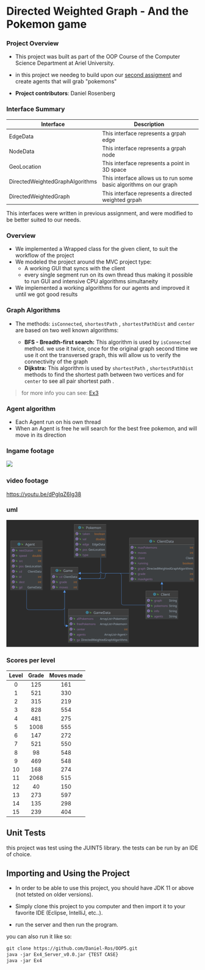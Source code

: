 # Directed Weighted Graph - And the Pokemon game
### Project Overview

- This project was built as part of the OOP Course of the Computer Science Department at Ariel University.

- in this project we needeg to build upon our [second assigment](https://github.com/Daniel-Ros/OOP3) and create agents
that will grab "pokemons"

- **Project contributors**: Daniel Rosenberg

### Interface Summary

| Interface                       | Description                                                        |
|---------------------------------|--------------------------------------------------------------------|
| EdgeData                        | This interface represents a grpah edge                             |
| NodeData                        | This interface represents a grpah node                             |
| GeoLocation                     | This interface represents a point in 3D space                      |
| DirectedWeightedGraphAlgorithms | This interface allows us to run some basic algorithms on our graph |
| DirectedWeightedGraph           | This interface represents a directed weighted grpah                |

This interfaces were written in previous assignment, and were modified to be better suited to our needs.

### Overview
- We implemented a Wrapped class for the given client, to suit the workflow of the project
- We modeled the project around the MVC project type:
  - A working GUI that syncs with the client
  - every single segment run on its own thread thus making it possible to run GUI and intensive CPU algorithms simultaneity 
- We implemented a working algorithms for our agents and improved it until we got good results


###  Graph Algorithms
- The methods: `isConnected`, `shortestPath` , `shortestPathDist` and `center` are based on two well known algorithms:

    - **BFS - Breadth-first search:** This algorithm is used by `isConnected` method. we use it twice, once for the original graph
  second ttime we use it ont the transversed graph, this will allow us to verify the connectivity of the graph
    - **Dijkstra:** This algorithm is used by `shortestPath` , `shortestPathDist` methods to find the shortest path between two vertices and for `center` to see all pair shortest path .
    
> for more info you can see: [Ex3](https://github.com/Daniel-Ros/OOP3)

### Agent algorithm
- Each Agent run on his own thread
- When an Agent is free he will search for the best free pokemon, and will move in its direction


### Ingame footage
![](video.gif)

### video footage
https://youtu.be/dPgIqZ6Ig38

### uml 
![image](https://github.com/Daniel-Ros/OOP5/blob/master/Game.png)


### Scores per level
| Level        | Grade | Moves made |
|   :---:      |:-----:|:----------:|
| 0            |  125  |    161     |
| 1            |  521  |    330     |
| 2            |  315  |    219     |
| 3            |  828  |    554     |
| 4            |  481  |    275     |
| 5            | 1008  |    555     |
| 6            |  147  |    272     |
| 7            |  521  |    550     |
| 8            |  98   |    548     |
| 9            |  469  |    548     |
| 10           |  168  |    274     |
| 11           | 2068  |    515     |
| 12           |  40   |    150     |
| 13           |  273  |    597     |
| 14           |  135  |    298     |
| 15           |  239  |    404     |


## Unit Tests
this project was test using the JUINT5 library. the tests can be run by an IDE of choice.

## Importing and Using the Project
- In order to be able to use this project, you should have JDK 11 or above (not tetsted on older versions).

- Simply clone this project to you computer and then import it to your favorite IDE (Eclipse, IntelliJ, etc..).
- run the server and then run the program.

you can also run it like so:

    git clone https://github.com/Daniel-Ros/OOP5.git
    java -jar Ex4_Server_v0.0.jar {TEST CASE}
    java -jar Ex4

